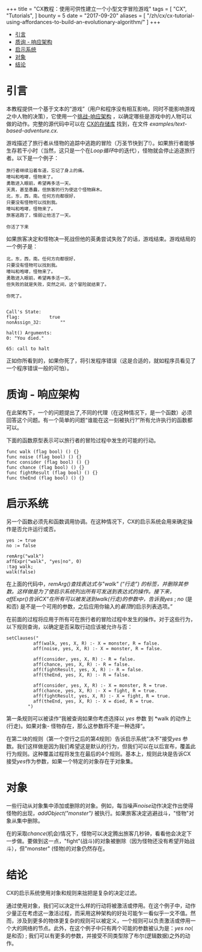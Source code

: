 +++
title = "CX教程：使用可供性建立一个小型文字冒险游戏"
tags = [
    "CX",
    "Tutorials",
]
bounty = 5
date = "2017-09-20"
aliases = [
	"/zh/cx/cx-tutorial-using-affordances-to-build-an-evolutionary-algorithm/"
]
+++

<!-- MarkdownTOC autolink="true" bracket="round" depth="2" -->

- [引言](#introduction)
- [质询 - 响应架构](#challenge-response-architecture)
- [启示系统](#affordance-system)
- [对象](#objects)
- [结论](#conclusion)

<!-- /MarkdownTOC -->

# 引言

本教程提供一个基于文本的“游戏”（用户和程序没有相互影响，同时不能影响游戏之中人物的决策），它使用一个[挑战-响应架构](#challenge-response-architecture)  ，以确定哪些是游戏中的人物可以做的动作。完整的源代码中可以在 [CX的存储库](https://github.com/skycoin/cx)
找到，在文件 *examples/text-based-adventure.cx.*

游戏描述了旅行者从怪物的追踪中逃跑的冒险（万圣节快到了!）。如果旅行者能够生存若干小时（当然，这只是一个在*Loop循环*中的迭代），怪物就会停止追逐旅行者。以下是一个例子：




```
旅行者继续沿着车道，忘记了身上的痛。
嚎叫和咆哮，怪物来了。
勇敢进入眼前，希望再多活一天。
天真，甚至愚蠢，但旅客的行为使这个怪物麻木。
北，东，西，南。任何方向都很好，
只要没有怪物可以找到我。
嚎叫和咆哮，怪物来了。
旅客逃跑了，懦弱让他活了一天。

你活了下来
```

如果旅客决定和怪物决一死战但他的英勇尝试失败了的话，游戏结束。游戏结局的一个例子是：

```
北，东，西，南。任何方向都很好，
只要没有怪物可以找到我。
嚎叫和咆哮，怪物来了。
勇敢进入眼前，希望再多活一天。
但失败的就是失败，突然之间，这个冒险就结束了。

你死了。


Call's State:
flag:			true
nonAssign_32:		""

halt() Arguments:
0: "You died."

65: call to halt
```

正如你所看到的，如果你死了，将引发程序错误（这是合适的，就如程序员看见了一个程序错误一般的可怕）。

# 质询 - 响应架构

在此架构下，一个的问题提出了,不同的代理（在这种情况下，是一个函数）必须回答这个问题。有一个简单的问题“谁能在这一刻被执行?”所有允许执行的函数都可以。

下面的函数原型表示可以旅行者的冒险过程中发生的可能的行动。

```
func walk (flag bool) () {}
func noise (flag bool) () {}
func consider (flag bool) () {}
func chance (flag bool) () {}
func fightResult (flag bool) () {}
func theEnd (flag bool) () {}
```

# 启示系统

另一个函数必须先和函数调用协调。在这种情况下，CX的启示系统会用来确定操作是否允许运行或否。

```
yes := true
no := false

remArg("walk")
affExpr("walk", "yes|no", 0)
:tag walk;
walk(false)
```


在上面的代码中，*remArg()*查找表达式与"walk" (“行走”) 的标签，并删除其参数。这样做是为了使启示系统列出所有可发送到表达式的操作。接下来，*affExpr()*告诉CX“在所有可以被发送到*walk*(行走)的参数中，告诉我*yes*  ; *no* (是和否) 是不是一个可用的参数，之后应用你输入的*最顶*的启示列表选项。”

在前面的过程将应用于所有可在旅行者的冒险过程中发生的操作。对于这些行为，以下规则查询，以确定是否采取行动应该被允许与否：

```
setClauses("
          aff(walk, yes, X, R) :- X = monster, R = false.
          aff(noise, yes, X, R) :- X = monster, R = false.

          aff(consider, yes, X, R) :- R = false.
          aff(chance, yes, X, R) :- R = false.
          aff(fightResult, yes, X, R) :- R = false.
          aff(theEnd, yes, X, R) :- R = false.

          aff(consider, yes, X, R) :- X = monster, R = true.
          aff(chance, yes, X, R) :- X = fight, R = true.
          aff(fightResult, yes, X, R) :- X = fight, R = true.
          aff(theEnd, yes, X, R) :- X = died, R = true.
        ")
```

第一条规则可以被读作“我被查询如果你考虑选择以 *yes* 参数 到 *walk 的动作上 (行走)。如果对象- 怪物存在，那么这参数将不是一种选择“。

在第二块的规则（第一个空行之后的第4规则）告诉启示系统"决不"接受*yes* 参数。我们这样做是因为我们希望这是默认的行为，但我们可以在以后宣布，覆盖此行为规则。这种覆盖过程将发生在最后的4个规则。基本上，规则此块是告诉CX接受*yes*作为参数，如果一个特定的对象存在于对象集。

# 对象

一些行动从对象集中添加或删除的对象。例如，每当噪声*noise*动作决定作出使得怪物的出现，*addObject("monster")* 被执行。如果旅客决定逃避战斗，"怪物"对象从集中删除。


在的采取*chance*(机会)情况下，怪物可以决定腾出旅客几秒钟，看看他会决定下一步做。要做到这一点，"fight"(战斗)的对象被删除（因为怪物还没有希望开始战斗），但"monster" (怪物)的对象仍然存在。


# 结论

CX的启示系统使用对象和规则来拙把是复杂的决定过滤。

通过使用对象，我们可以决定什么样的行动将被激活或停用。在这个例子中，动作少量正在考虑这一激活过程，而采用这种架构的好处可能乍一看似乎一文不值。然而，涉及到更多的物体更复杂的规则可以被定义，一个规则可以负责激活或停用一个大的网络的节点。此外，在这个例子中只有两个可能的参数被认为是：*yes*  *no*( 是和否) ; 我们可以有更多的参数，并接受不同类型除了布尔(逻辑数据)之外的动作。
